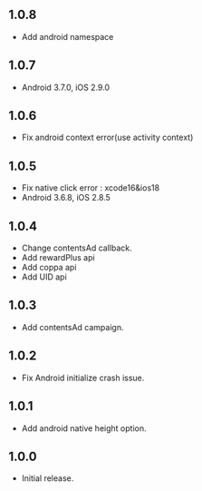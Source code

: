 ## 1.0.8
* Add android namespace

## 1.0.7
* Android 3.7.0, iOS 2.9.0

## 1.0.6
* Fix android context error(use activity context)

## 1.0.5
* Fix native click error : xcode16&ios18
* Android 3.6.8, iOS 2.8.5

## 1.0.4

* Change contentsAd callback.
* Add rewardPlus api 
* Add coppa api
* Add UID api

## 1.0.3

* Add contentsAd campaign.

## 1.0.2

* Fix Android initialize crash issue.

## 1.0.1

* Add android native height option.

## 1.0.0

* Initial release.
